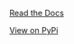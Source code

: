 
[Read the Docs](https://talbotknighton.github.io/trendify/)

[View on PyPi](https://pypi.org/project/trendify/)